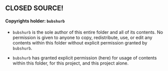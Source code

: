 ## CLOSED SOURCE!

#### Copyrights holder: `bubshurb`

- `bubshurb` is the sole author of this entire folder and all of its contents. No permission is given to anyone to copy, redistribute, use, or edit any
contents within this folder without explicit permission granted by `bubshurb`. 

- `bubshurb` has granted explicit permission (here) for usage of contents within this folder, for this project, and this project alone.
